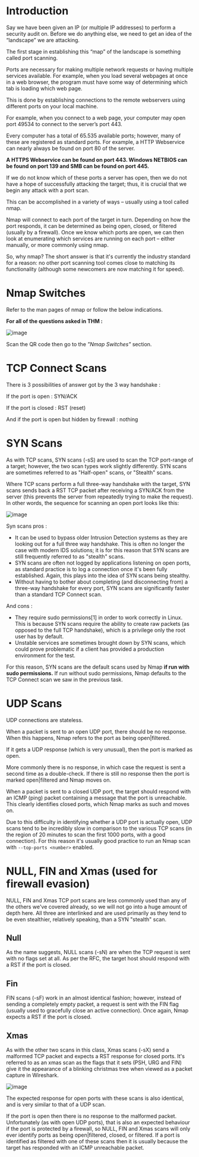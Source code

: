 # Introduction

Say we have been given an IP (or multiple IP addresses) to perform a security audit on. Before we do anything else, we need to get an idea of the “landscape” we are attacking.

The first stage in establishing this “map” of the landscape is something called port scanning.

Ports are necessary for making multiple network requests or having multiple services available. For example, when you load several webpages at once in a web browser, the program must have some way of determining which tab is loading which web page.

This is done by establishing connections to the remote webservers using different ports on your local machine.

For example, when you connect to a web page, your computer may open port 49534 to connect to the server’s port 443.

Every computer has a total of 65.535 available ports; however, many of these are registered as standard ports. For example, a HTTP Webservice can nearly always be found on port 80 of the server.

**A HTTPS Webservice can be found on port 443. Windows NETBIOS can be found on port 139 and SMB can be found on port 445.**

If we do not know which of these ports a server has open, then we do not have a hope of successfully attacking the target; thus, it is crucial that we begin any attack with a port scan.

This can be accomplished in a variety of ways – usually using a tool called nmap.

Nmap will connect to each port of the target in turn. Depending on how the port responds, it can be determined as being open, closed, or filtered (usually by a firewall). Once we know which ports are open, we can then look at enumerating which services are running on each port – either manually, or more commonly using nmap.

So, why nmap? The short answer is that it's currently the industry standard for a reason: no other port scanning tool comes close to matching its functionality (although some newcomers are now matching it for speed).

# Nmap Switches

Refer to the man pages of nmap or follow the below indications.

**For all of the questions asked in THM :**

![image](https://user-images.githubusercontent.com/112873207/196805192-69d67915-9bce-4e66-bc58-5e925b989cde.png)

Scan the QR code then go to the *"Nmap Switches"* section.

# TCP Connect Scans

There is 3 possibilities of answer got by the 3 way handshake : 

If the port is open : SYN/ACK

If the port is closed : RST (reset)

And if the port is open but hidden by firewall : nothing

# SYN Scans

As with TCP scans, SYN scans (-sS) are used to scan the TCP port-range of a target; however, the two scan types work slightly differently. SYN scans are sometimes referred to as "Half-open" scans, or "Stealth" scans.

Where TCP scans perform a full three-way handshake with the target, SYN scans sends back a RST TCP packet after receiving a SYN/ACK from the server (this prevents the server from repeatedly trying to make the request). In other words, the sequence for scanning an open port looks like this:

![image](https://user-images.githubusercontent.com/112873207/197243510-ff06f7d4-40dd-4119-8b85-b60a23b7de01.png)

Syn scans pros : 

- It can be used to bypass older Intrusion Detection systems as they are looking out for a full three way handshake. This is often no longer the case with modern IDS solutions; it is for this reason that SYN scans are still frequently referred to as "stealth" scans.
- SYN scans are often not logged by applications listening on open ports, as standard practice is to log a connection once it's been fully established. Again, this plays into the idea of SYN scans being stealthy.
- Without having to bother about completing (and disconnecting from) a three-way handshake for every port, SYN scans are significantly faster than a standard TCP Connect scan.

And cons : 

- They require sudo permissions[1] in order to work correctly in Linux. This is because SYN scans require the ability to create raw packets (as opposed to the full TCP handshake), which is a privilege only the root user has by default.
- Unstable services are sometimes brought down by SYN scans, which could prove problematic if a client has provided a production environment for the test.

For this reason, SYN scans are the default scans used by Nmap **if run with sudo permissions.** If run without sudo permissions, Nmap defaults to the TCP Connect scan we saw in the previous task.

# UDP Scans

UDP connections are stateless.

When a packet is sent to an open UDP port, there should be no response. When this happens, Nmap refers to the port as being open|filtered.

If it gets a UDP response (which is very unusual), then the port is marked as open.

More commonly there is no response, in which case the request is sent a second time as a double-check. If there is still no response then the port is marked open|filtered and Nmap moves on.

When a packet is sent to a closed UDP port, the target should respond with an ICMP (ping) packet containing a message that the port is unreachable. This clearly identifies closed ports, which Nmap marks as such and moves on.

Due to this difficulty in identifying whether a UDP port is actually open, UDP scans tend to be incredibly slow in comparison to the various TCP scans (in the region of 20 minutes to scan the first 1000 ports, with a good connection). For this reason it's usually good practice to run an Nmap scan with `--top-ports <number>` enabled.
  
# NULL, FIN and Xmas (used for firewall evasion)

NULL, FIN and Xmas TCP port scans are less commonly used than any of the others we've covered already, so we will not go into a huge amount of depth here. All three are interlinked and are used primarily as they tend to be even stealthier, relatively speaking, than a SYN "stealth" scan.

## Null 

As the name suggests, NULL scans (-sN) are when the TCP request is sent with no flags set at all. As per the RFC, the target host should respond with a RST if the port is closed.

## Fin

FIN scans (-sF) work in an almost identical fashion; however, instead of sending a completely empty packet, a request is sent with the FIN flag (usually used to gracefully close an active connection). Once again, Nmap expects a RST if the port is closed.

## Xmas 

As with the other two scans in this class, Xmas scans (-sX) send a malformed TCP packet and expects a RST response for closed ports. It's referred to as an xmas scan as the flags that it sets (PSH, URG and FIN) give it the appearance of a blinking christmas tree when viewed as a packet capture in Wireshark.

![image](https://user-images.githubusercontent.com/112873207/197263492-46654d8f-b046-4502-ad92-451e90e6d800.png)

The expected response for open ports with these scans is also identical, and is very similar to that of a UDP scan. 

If the port is open then there is no response to the malformed packet. Unfortunately (as with open UDP ports), that is also an expected behaviour if the port is protected by a firewall, so NULL, FIN and Xmas scans will only ever identify ports as being open|filtered, closed, or filtered. If a port is identified as filtered with one of these scans then it is usually because the target has responded with an ICMP unreachable packet.

